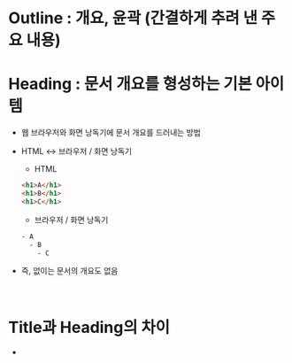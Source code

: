# Outline : 개요, 윤곽 (간결하게 추려 낸 주요 내용)

# Heading : 문서 개요를 형성하는 기본 아이템

- 웹 브라우저와 화면 낭독기에 문서 개요를 드러내는 방법
- HTML ↔ 브라우저 / 화면 낭독기

  - HTML

  ```html
  <h1>A</h1>
  <h1>B</h1>
  <h1>C</h1>
  ```

  - 브라우저 / 화면 낭독기

  ```html
  - A
    - B
      - C
  ```

- 즉, <Heading> 없이는 문서의 개요도 없음

<br/>

# Title과 Heading의 차이

- <title> 요소는 문서의 제목 : 문서에서 한 번만 사용할 수 있음
- <h\*> 요소는 섹션의 제목 : 문서에서 여러 번 사용할 수 있음

<br/>

# Sectioning Content

- HTML5에서 새롭게 추가된 명세
- 명시적 개요를 생성하는 개요 컨테이너이며 적절한 수준의 헤딩을 자식 요소로 사용해야 함
- 태그 종류
  - <article> : 기사, 본문, 맥락 독립적으로 배포가 가능
  - <aside> : 페이지의 주요 내용이 아닌 부수적인 부분
  - <nav> : 사이트의 주된 탐색 메뉴
  - <section> : 주제별로 나누거나 묶는


  
### HTML ↔ 브라우저 / 화면 낭독기
  - HTML
  ```html
  <h1>A</h1>
  <article>
  	<h2>B</h1>
  	<section>
  		<h3>C</h1>
  	</section>
  </article>
  ```
  - 브라우저 / 화면 낭독기
  ```html
  - A
    - B
      - C
  ```
### 명시적 섹션
  - 헤딩과 함께 섹셔닝 콘텐츠를 사용하여 섹션의 범위를 명시적으로 알 수 있는 섹션
  ```html
  <h1>A</h1>
  <article>
  	<h2>B</h1>
  	<section>
  		<h3>C</h1>
  	</section>
  </article>
  ```
### 암시적 섹션
  - 섹셔닝 콘텐츠를 사용하지 않고 헤딩만을 사용하여 암시적으로 개요가 생성된 섹션
  ```html
  <h1>A</h1>
  <h2>B</h1>
  <h3>C</h1>
  ```
### 어색한 섹션
  - HTML
  ```html
  <body>
  	<p>A</p>
  	<article>
  		<h2>B</h1>
  	</article>
  </body>
  ```
  - 브라우저 / 화면 낭독기
  ```html
  - ?
    - B
  ```
### 헤딩이 없는 경우
  - HTML
  ```html
  <article>
    <p>A</p>
    <section>
      <p>B</p>
    </section>
  </article>
  ```
  - 브라우저 / 화면 낭독기
  ```html
  - ?
     - ?
  ```

